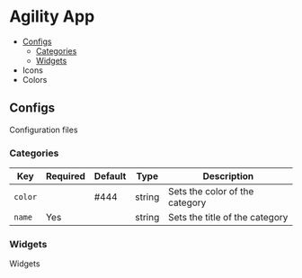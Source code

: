 # Agility App

- [Configs](#configs)
   - [Categories](#categories)
   - [Widgets](#widgets)
- Icons
- Colors


## Configs
Configuration files

### Categories
|    Key    |   Required   |     Default     |     Type     |            Description            |
|-----------|--------------|-----------------|--------------|-----------------------------------|
|  `color`  |              |  #444           | string       |   Sets the color of the category  |
|  `name`   |  Yes         |                 | string       |   Sets the title of the category  |

### Widgets
Widgets
